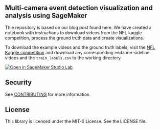 ## Multi-camera event detection visualization and analysis using SageMaker
Thie repository is based on our blog post found here. We have created a notebook with instructions to download videos from the NFL kaggle competition, process the ground truth data and create visualizations.

To download the example videos and the ground truth labels, visit the [NFL Kaggle competition](https://www.kaggle.com/competitions/nfl-impact-detection/data) and download any corresponding endzone-sideline videos and the `train_labels.csv` to the working directory.

[![Open in SageMaker Studio Lab](https://studiolab.sagemaker.aws/studiolab.svg)](https://studiolab.sagemaker.aws/import/github/aws-samples/multiview-event-fusion-and-visualization/blob/main/fuse_and_visualize_multiview_impacts.ipynb)

## Security

See [CONTRIBUTING](CONTRIBUTING.md#security-issue-notifications) for more information.

## License

This library is licensed under the MIT-0 License. See the LICENSE file.


